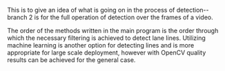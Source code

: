 This is to give an idea of what is going on in the process of detection--branch 2 is for the full operation of detection over the frames of a video. 

The order of the methods written in the main program is the order through which the necessary filtering is achieved to detect lane lines. Utilizing machine learning is another option for detecting lines and is more appropriate for large scale deployment, however with OpenCV quality results can be achieved for the general case.
